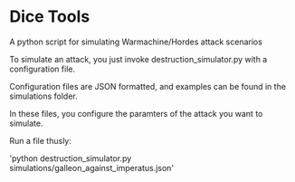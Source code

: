 Dice Tools
===============

A python script for simulating Warmachine/Hordes attack scenarios

To simulate an attack, you just invoke destruction_simulator.py with a configuration file.  

Configuration files are JSON formatted, and examples can be found in the simulations folder.

In these files, you configure the paramters of the attack you want to simulate.

Run a file thusly:

'python destruction_simulator.py simulations/galleon_against_imperatus.json'
